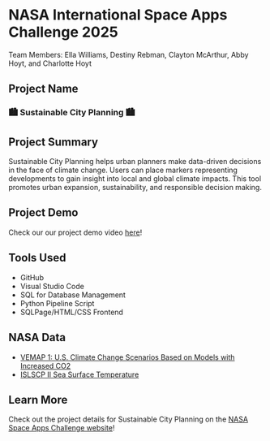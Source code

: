 # NASA International Space Apps Challenge 2025
Team Members: Ella Williams, Destiny Rebman, Clayton McArthur, Abby Hoyt, and Charlotte Hoyt

## Project Name
### 🏙️ Sustainable City Planning 🏙️

## Project Summary
Sustainable City Planning helps urban planners make data-driven decisions in the face of climate change. Users can place markers representing developments to gain insight into local and global climate impacts. This tool promotes urban expansion, sustainability, and responsible decision making. 

## Project Demo
Check our our project demo video [here](https://www.youtube.com/watch?v=YTQ6vhXiM6s)!

## Tools Used
- GitHub
- Visual Studio Code
- SQL for Database Management
- Python Pipeline Script
- SQLPage/HTML/CSS Frontend

## NASA Data
- [VEMAP 1: U.S. Climate Change Scenarios Based on Models with Increased CO2](https://data.nasa.gov/dataset/vemap-1-u-s-climate-change-scenarios-based-on-models-with-increased-co2-d7af5)
- [ISLSCP II Sea Surface Temperature](https://data.nasa.gov/dataset/islscp-ii-sea-surface-temperature-f12a2)

## Learn More
Check out the project details for Sustainable City Planning on the [NASA Space Apps Challenge website](https://www.spaceappschallenge.org/2025/find-a-team/reach/?tab=project)!
